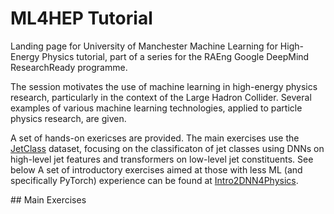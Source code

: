 # ML4HEP Tutorial

Landing page for University of Manchester Machine Learning for High-Energy Physics tutorial, part of a series for the RAEng Google DeepMind ResearchReady programme.

The session motivates the use of machine learning in high-energy physics research, particularly in the context of the Large Hadron Collider.
Several examples of various machine learning technologies, applied to particle physics research, are given.

A set of hands-on exericses are provided.
The main exercises use the [JetClass](https://zenodo.org/records/6619768) dataset, focusing on the classificaton of jet classes using DNNs on high-level jet features and transformers on low-level jet constituents.  See below
A set of introductory exercises aimed at those with less ML (and specifically PyTorch) experience can be found at [Intro2DNN4Physics](https://github.com/els285/Intro2NN4Physics/tree/main/Exercises).

## Main Exercises
